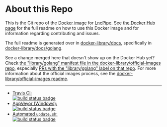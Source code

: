 # About this Repo

This is the Git repo of the [Docker image](https://docs.docker.com/docker-hub/official_repos/) for [LncPipe](https://git.oschina.net/likelet/workflow). See [the Docker Hub page](https://registry.hub.docker.com/_/golang/) for the full readme on how to use this Docker image and for information regarding contributing and issues.

The full readme is generated over in [docker-library/docs](https://github.com/docker-library/docs), specifically in [docker-library/docs/golang](https://github.com/docker-library/docs/tree/master/golang).

See a change merged here that doesn't show up on the Docker Hub yet? Check [the "library/golang" manifest file in the docker-library/official-images repo](https://github.com/docker-library/official-images/blob/master/library/golang), especially [PRs with the "library/golang" label on that repo](https://github.com/docker-library/official-images/labels/library%2Fgolang). For more information about the official images process, see the [docker-library/official-images readme](https://github.com/docker-library/official-images/blob/master/README.md).

---

-	[Travis CI:  
	![build status badge](https://img.shields.io/travis/docker-library/golang/master.svg)](https://travis-ci.org/docker-library/golang/branches)
-	[AppVeyor (Windows):  
	![build status badge](https://ci.appveyor.com/api/projects/status/github/docker-library/golang?branch=master&svg=true)](https://ci.appveyor.com/project/docker-library/golang)
-	[Automated `update.sh`:  
	![build status badge](https://doi-janky.infosiftr.net/job/update.sh/job/golang/badge/icon)](https://doi-janky.infosiftr.net/job/update.sh/job/golang)